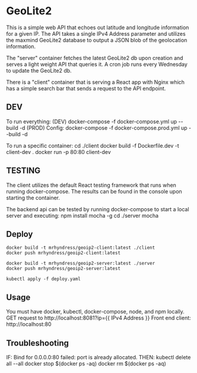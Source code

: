GeoLite2
=====================

This is a simple web API that echoes out latitude and longitude information for a given IP. The API takes a single IPv4 Address parameter and utilizes the  maxmind GeoLite2 database to output a JSON blob of the geolocation information.

The "server" container fetches the latest GeoLite2 db upon creation and serves a light weight API that queries it. A cron job runs every Wednesday to update the GeoLite2 db.

There is a "client" container that is serving a React app with Nginx which has a simple search bar that sends a request to the API endpoint.

DEV
-------

To run everything:
    (DEV) docker-compose -f docker-compose.yml up --build -d
    (PROD) Config: docker-compose -f docker-compose.prod.yml up --build -d

To run a specific container:
    cd ./client
    docker build -f Dockerfile.dev -t client-dev .
    docker run -p 80:80 client-dev

TESTING
-------

The client utilizes the default React testing framework that runs when running docker-compose. The results can be found in the console upon starting the container.

The backend api can be tested by running docker-compose to start a local server and executing:
        npm install mocha -g
        cd ./server
        mocha


Deploy
-------

    docker build -t mrhyndress/geoip2-client:latest ./client
    docker push mrhyndress/geoip2-client:latest

    docker build -t mrhyndress/geoip2-server:latest ./server
    docker push mrhyndress/geoip2-server:latest

    kubectl apply -f deploy.yaml

Usage
-------

You must have docker, kubectl, docker-compose, node, and npm locally.
GET request to http://localhost:8081?ip={{ IPv4 Address }}
Front end client: http://localhost:80


Troubleshooting
-------

IF:
    Bind for 0.0.0.0:80 failed: port is already allocated.
THEN:
    kubectl delete all --all
    docker stop $(docker ps -aq)
    docker rm $(docker ps -aq)
